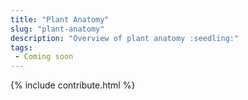 ```yaml
---
title: "Plant Anatomy"
slug: "plant-anatomy"
description: "Overview of plant anatomy :seedling:"
tags:
 - Coming soon
---
```


{% include contribute.html %}
